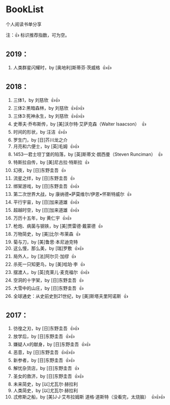 # BookList
个人阅读书单分享

注：:+1: 标识推荐指数，可为空。

## 2019：
1. 人类群星闪耀时，by [奥地利]斯蒂芬·茨威格&nbsp;&nbsp;:+1::+1:

## 2018：

1. 三体1，by 刘慈欣&nbsp;&nbsp;:+1::+1:
1. 三体2:黑暗森林，by 刘慈欣&nbsp;&nbsp;:+1::+1::+1:
1. 三体3:死神永生，by 刘慈欣&nbsp;&nbsp;:+1::+1::+1:
1. 史蒂夫·乔布斯传，by [美]沃尔特·艾萨克森（Walter Isaacson）&nbsp;&nbsp;:+1:
1. 时间的形状，by 汪洁&nbsp;&nbsp;:+1::+1:
1. 罗生门，by [日]芥川龙之介
1. 月亮和六便士，by [英]毛姆&nbsp;&nbsp;:+1::+1:
1. 1453—君士坦丁堡的陷落，by [英]斯蒂文·朗西曼（Steven Runciman）&nbsp;&nbsp;:+1:
1. 特斯拉自传，by [美]尼古拉·特斯拉&nbsp;&nbsp;:+1:
1. 幻夜，by [日]东野圭吾&nbsp;&nbsp;:+1:
1. 流星之绊，by [日]东野圭吾&nbsp;&nbsp;:+1:
1. 绑架游戏，by [日]东野圭吾&nbsp;&nbsp;:+1::+1:
1. 第二次世界大战，by 康纳德•萨莫维尔/伊恩•怀斯特威尔&nbsp;&nbsp;:+1:
1. 平行宇宙，by [日]加来道雄&nbsp;&nbsp;:+1::+1:
1. 超越时空，by [日]加来道雄&nbsp;&nbsp;:+1::+1:
1. 万历十五年，by 黄仁宇&nbsp;&nbsp;:+1::+1:
1. 枪炮、病菌与钢铁，by [美]贾雷德·戴蒙德&nbsp;&nbsp;:+1:
1. 万物简史，by [美]比尔·布莱森&nbsp;&nbsp;:+1:
1. 菊与刀，by [美]鲁思·本尼迪克特&nbsp;&nbsp;
1. 这么慢，那么美，by [瑞]罗敷&nbsp;&nbsp;:+1::+1:
1. 局外人，by [法]阿尔贝·加缪&nbsp;&nbsp;:+1:
1. 杀死一只知更鸟，by [美]哈珀·李&nbsp;&nbsp;:+1:
1. 摆渡人，by [英]克莱儿·麦克福尔&nbsp;&nbsp;:+1::+1:
1. 空洞的十字架，by [日]东野圭吾&nbsp;&nbsp;:+1:
1. 大雪中的山庄，by [日]东野圭吾&nbsp;&nbsp;:+1:
1. 全球通史：从史前史到21世纪，by [美]斯塔夫里阿诺斯&nbsp;&nbsp;:+1:

## 2017：

1. 彷徨之刃，by [日]东野圭吾&nbsp;&nbsp;:+1::+1:
1. 放学后，by [日]东野圭吾&nbsp;&nbsp;:+1::+1:
1. 嫌疑人x的献身，by [日]东野圭吾&nbsp;&nbsp;:+1::+1:
1. 恶意，by [日]东野圭吾&nbsp;&nbsp;:+1::+1::+1:
1. 新参者，by [日]东野圭吾&nbsp;&nbsp;:+1::+1:
1. 解忧杂货店，by [日]东野圭吾&nbsp;&nbsp;:+1:
1. 圣女的救济，by [日]东野圭吾&nbsp;&nbsp;:+1::+1:
1. 未来简史，by [以]尤瓦尔·赫拉利
1. 人类简史，by [以]尤瓦尔·赫拉利
1. 忒修斯之船，by [美]J·J·艾布拉姆斯 道格·道斯特（没看完，太烧脑）&nbsp;&nbsp;:+1::+1::+1:



